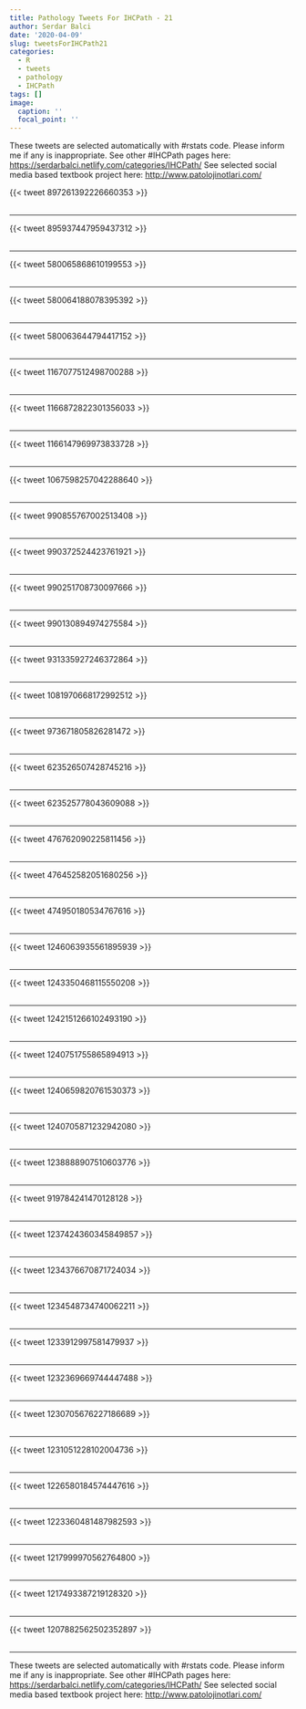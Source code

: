 ```yaml
---
title: Pathology Tweets For IHCPath - 21
author: Serdar Balci
date: '2020-04-09'
slug: tweetsForIHCPath21
categories:
  - R
  - tweets
  - pathology
  - IHCPath
tags: []
image:
  caption: ''
  focal_point: ''
---
```



These tweets are selected automatically with #rstats code. Please inform me if any is inappropriate.
See other #IHCPath pages here: https://serdarbalci.netlify.com/categories/IHCPath/ 
See selected social media based textbook project here: http://www.patolojinotlari.com/

{{< tweet 897261392226660353 >}}
<br>
<br>
<hr>
{{< tweet 895937447959437312 >}}
<br>
<br>
<hr>
{{< tweet 580065868610199553 >}}
<br>
<br>
<hr>
{{< tweet 580064188078395392 >}}
<br>
<br>
<hr>
{{< tweet 580063644794417152 >}}
<br>
<br>
<hr>
{{< tweet 1167077512498700288 >}}
<br>
<br>
<hr>
{{< tweet 1166872822301356033 >}}
<br>
<br>
<hr>
{{< tweet 1166147969973833728 >}}
<br>
<br>
<hr>
{{< tweet 1067598257042288640 >}}
<br>
<br>
<hr>
{{< tweet 990855767002513408 >}}
<br>
<br>
<hr>
{{< tweet 990372524423761921 >}}
<br>
<br>
<hr>
{{< tweet 990251708730097666 >}}
<br>
<br>
<hr>
{{< tweet 990130894974275584 >}}
<br>
<br>
<hr>
{{< tweet 931335927246372864 >}}
<br>
<br>
<hr>
{{< tweet 1081970668172992512 >}}
<br>
<br>
<hr>
{{< tweet 973671805826281472 >}}
<br>
<br>
<hr>
{{< tweet 623526507428745216 >}}
<br>
<br>
<hr>
{{< tweet 623525778043609088 >}}
<br>
<br>
<hr>
{{< tweet 476762090225811456 >}}
<br>
<br>
<hr>
{{< tweet 476452582051680256 >}}
<br>
<br>
<hr>
{{< tweet 474950180534767616 >}}
<br>
<br>
<hr>
{{< tweet 1246063935561895939 >}}
<br>
<br>
<hr>
{{< tweet 1243350468115550208 >}}
<br>
<br>
<hr>
{{< tweet 1242151266102493190 >}}
<br>
<br>
<hr>
{{< tweet 1240751755865894913 >}}
<br>
<br>
<hr>
{{< tweet 1240659820761530373 >}}
<br>
<br>
<hr>
{{< tweet 1240705871232942080 >}}
<br>
<br>
<hr>
{{< tweet 1238888907510603776 >}}
<br>
<br>
<hr>
{{< tweet 919784241470128128 >}}
<br>
<br>
<hr>
{{< tweet 1237424360345849857 >}}
<br>
<br>
<hr>
{{< tweet 1234376670871724034 >}}
<br>
<br>
<hr>
{{< tweet 1234548734740062211 >}}
<br>
<br>
<hr>
{{< tweet 1233912997581479937 >}}
<br>
<br>
<hr>
{{< tweet 1232369669744447488 >}}
<br>
<br>
<hr>
{{< tweet 1230705676227186689 >}}
<br>
<br>
<hr>
{{< tweet 1231051228102004736 >}}
<br>
<br>
<hr>
{{< tweet 1226580184574447616 >}}
<br>
<br>
<hr>
{{< tweet 1223360481487982593 >}}
<br>
<br>
<hr>
{{< tweet 1217999970562764800 >}}
<br>
<br>
<hr>
{{< tweet 1217493387219128320 >}}
<br>
<br>
<hr>
{{< tweet 1207882562502352897 >}}
<br>
<br>
<hr>


These tweets are selected automatically with #rstats code. Please inform me if any is inappropriate.
See other #IHCPath pages here: https://serdarbalci.netlify.com/categories/IHCPath/ 
See selected social media based textbook project here: http://www.patolojinotlari.com/
